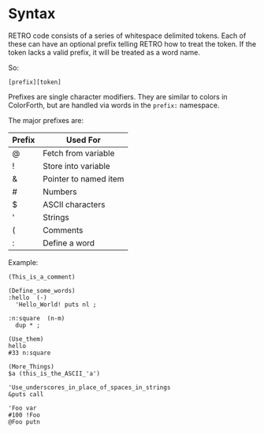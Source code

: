 # Syntax

RETRO code consists of a series of whitespace delimited tokens. Each of
these can have an optional prefix telling RETRO how to treat the token.
If the token lacks a valid prefix, it will be treated as a word name.

So:

    [prefix][token]

Prefixes are single character modifiers. They are similar to colors in
ColorForth, but are handled via words in the `prefix:` namespace.

The major prefixes are:

| Prefix | Used For                      |
| ------ | ----------------------------- |
| @      | Fetch from variable           |
| !      | Store into variable           |
| &      | Pointer to named item         |
| #      | Numbers                       |
| $      | ASCII characters              |
| '      | Strings                       |
| (      | Comments                      |
| :      | Define a word                 |

Example:

~~~
(This_is_a_comment)

(Define_some_words)
:hello  (-)
  'Hello_World! puts nl ;

:n:square  (n-m)
  dup * ;

(Use_them)
hello
#33 n:square

(More_Things)
$a (this_is_the_ASCII_'a')

'Use_underscores_in_place_of_spaces_in_strings
&puts call

'Foo var
#100 !Foo
@Foo putn
~~~

